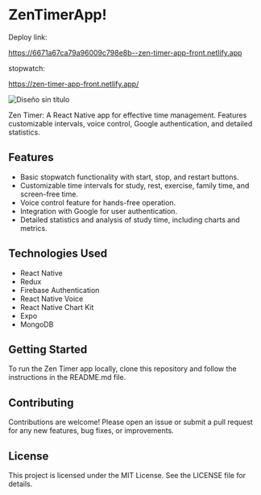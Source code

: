 # ZenTimerApp!

Deploy link:

https://6671a67ca79a96009c798e8b--zen-timer-app-front.netlify.app

stopwatch:

https://zen-timer-app-front.netlify.app/


![Diseño sin título](https://github.com/Lenindelrionicaragua/ZenTimerAppFront/assets/142052112/2af4fba1-b240-49d8-a14d-b76af7df4d20)

Zen Timer: A React Native app for effective time management. Features customizable intervals, voice control, Google authentication, and detailed statistics.

## Features
- Basic stopwatch functionality with start, stop, and restart buttons.
- Customizable time intervals for study, rest, exercise, family time, and screen-free time.
- Voice control feature for hands-free operation.
- Integration with Google for user authentication.
- Detailed statistics and analysis of study time, including charts and metrics.

## Technologies Used
- React Native
- Redux
- Firebase Authentication
- React Native Voice
- React Native Chart Kit
- Expo
- MongoDB

## Getting Started
To run the Zen Timer app locally, clone this repository and follow the instructions in the README.md file.

## Contributing
Contributions are welcome! Please open an issue or submit a pull request for any new features, bug fixes, or improvements.

## License
This project is licensed under the MIT License. See the LICENSE file for details.
